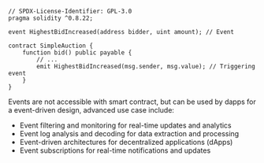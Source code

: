 ```solidity
// SPDX-License-Identifier: GPL-3.0
pragma solidity ^0.8.22;

event HighestBidIncreased(address bidder, uint amount); // Event

contract SimpleAuction {
    function bid() public payable {
        // ...
        emit HighestBidIncreased(msg.sender, msg.value); // Triggering event
    }
}
```

Events are not accessible with smart contract, but can be used by dapps for a event-driven design, advanced use case include:
- Event filtering and monitoring for real-time updates and analytics
- Event log analysis and decoding for data extraction and processing
- Event-driven architectures for decentralized applications (dApps)
- Event subscriptions for real-time notifications and updates